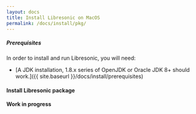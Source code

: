 ```yaml
---
layout: docs
title: Install Libresonic on MacOS
permalink: /docs/install/pkg/
---
```

##### Prerequisites

In order to install and run Libresonic, you will need:
- [A JDK installation, 1.8.x series of OpenJDK or Oracle JDK 8+ should work.]({{ site.baseurl }}/docs/install/prerequisites)

#### Install Libresonic package

**Work in progress**
